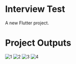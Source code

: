 # Interview Test

A new Flutter project.

# Project Outputs
![1](https://github.com/awaisajmal22/interviewTest/assets/120619553/c119074f-7555-4a86-b617-333a8a0cf809)
![2](https://github.com/awaisajmal22/interviewTest/assets/120619553/9443aaf7-527a-488e-8012-b4e4f1f379b0)
![3](https://github.com/awaisajmal22/interviewTest/assets/120619553/e689acbc-835f-4802-aa28-3ca65a8cc385)
![4](https://github.com/awaisajmal22/interviewTest/assets/120619553/e28d67ab-46e8-4fc4-8e4c-407c78178992)
